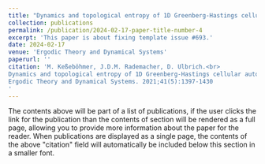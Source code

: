 ```yaml
---
title: "Dynamics and topological entropy of 1D Greenberg-Hastings cellular automata."
collection: publications
permalink: /publication/2024-02-17-paper-title-number-4
excerpt: 'This paper is about fixing template issue #693.'
date: 2024-02-17
venue: 'Ergodic Theory and Dynamical Systems'
paperurl: ''
citation: 'M. Keßeböhmer, J.D.M. Rademacher, D. Ulbrich.<br>
Dynamics and topological entropy of 1D Greenberg-Hastings cellular automata.<br>
Ergodic Theory and Dynamical Systems. 2021;41(5):1397-1430
'
---
```


The contents above will be part of a list of publications, if the user clicks the link for the publication than the contents of section will be rendered as a full page, allowing you to provide more information about the paper for the reader. When publications are displayed as a single page, the contents of the above "citation" field will automatically be included below this section in a smaller font.
